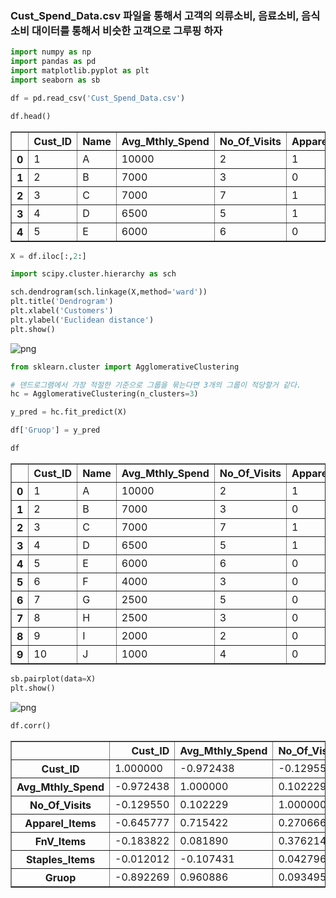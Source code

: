 ### Cust_Spend_Data.csv 파일을 통해서 고객의 의류소비, 음료소비, 음식소비 대이터를 통해서 비슷한 고객으로 그루핑 하자


```python
import numpy as np
import pandas as pd
import matplotlib.pyplot as plt
import seaborn as sb
```


```python
df = pd.read_csv('Cust_Spend_Data.csv')
```


```python
df.head()
```




<div>
<style scoped>
    .dataframe tbody tr th:only-of-type {
        vertical-align: middle;
    }

    .dataframe tbody tr th {
        vertical-align: top;
    }

    .dataframe thead th {
        text-align: right;
    }
</style>
<table border="1" class="dataframe">
  <thead>
    <tr style="text-align: right;">
      <th></th>
      <th>Cust_ID</th>
      <th>Name</th>
      <th>Avg_Mthly_Spend</th>
      <th>No_Of_Visits</th>
      <th>Apparel_Items</th>
      <th>FnV_Items</th>
      <th>Staples_Items</th>
    </tr>
  </thead>
  <tbody>
    <tr>
      <th>0</th>
      <td>1</td>
      <td>A</td>
      <td>10000</td>
      <td>2</td>
      <td>1</td>
      <td>1</td>
      <td>0</td>
    </tr>
    <tr>
      <th>1</th>
      <td>2</td>
      <td>B</td>
      <td>7000</td>
      <td>3</td>
      <td>0</td>
      <td>10</td>
      <td>9</td>
    </tr>
    <tr>
      <th>2</th>
      <td>3</td>
      <td>C</td>
      <td>7000</td>
      <td>7</td>
      <td>1</td>
      <td>3</td>
      <td>4</td>
    </tr>
    <tr>
      <th>3</th>
      <td>4</td>
      <td>D</td>
      <td>6500</td>
      <td>5</td>
      <td>1</td>
      <td>1</td>
      <td>4</td>
    </tr>
    <tr>
      <th>4</th>
      <td>5</td>
      <td>E</td>
      <td>6000</td>
      <td>6</td>
      <td>0</td>
      <td>12</td>
      <td>3</td>
    </tr>
  </tbody>
</table>
</div>




```python
X = df.iloc[:,2:]
```


```python
import scipy.cluster.hierarchy as sch
```


```python
sch.dendrogram(sch.linkage(X,method='ward'))
plt.title('Dendrogram')
plt.xlabel('Customers')
plt.ylabel('Euclidean distance')
plt.show()
```


    
![png](output_6_0.png)
    



```python
from sklearn.cluster import AgglomerativeClustering
```


```python
# 덴드로그램에서 가장 적절한 기준으로 그룹을 묶는다면 3개의 그룹이 적당할거 같다.
hc = AgglomerativeClustering(n_clusters=3)
```


```python
y_pred = hc.fit_predict(X)
```


```python
df['Gruop'] = y_pred
```


```python
df
```




<div>
<style scoped>
    .dataframe tbody tr th:only-of-type {
        vertical-align: middle;
    }

    .dataframe tbody tr th {
        vertical-align: top;
    }

    .dataframe thead th {
        text-align: right;
    }
</style>
<table border="1" class="dataframe">
  <thead>
    <tr style="text-align: right;">
      <th></th>
      <th>Cust_ID</th>
      <th>Name</th>
      <th>Avg_Mthly_Spend</th>
      <th>No_Of_Visits</th>
      <th>Apparel_Items</th>
      <th>FnV_Items</th>
      <th>Staples_Items</th>
      <th>Gruop</th>
    </tr>
  </thead>
  <tbody>
    <tr>
      <th>0</th>
      <td>1</td>
      <td>A</td>
      <td>10000</td>
      <td>2</td>
      <td>1</td>
      <td>1</td>
      <td>0</td>
      <td>2</td>
    </tr>
    <tr>
      <th>1</th>
      <td>2</td>
      <td>B</td>
      <td>7000</td>
      <td>3</td>
      <td>0</td>
      <td>10</td>
      <td>9</td>
      <td>1</td>
    </tr>
    <tr>
      <th>2</th>
      <td>3</td>
      <td>C</td>
      <td>7000</td>
      <td>7</td>
      <td>1</td>
      <td>3</td>
      <td>4</td>
      <td>1</td>
    </tr>
    <tr>
      <th>3</th>
      <td>4</td>
      <td>D</td>
      <td>6500</td>
      <td>5</td>
      <td>1</td>
      <td>1</td>
      <td>4</td>
      <td>1</td>
    </tr>
    <tr>
      <th>4</th>
      <td>5</td>
      <td>E</td>
      <td>6000</td>
      <td>6</td>
      <td>0</td>
      <td>12</td>
      <td>3</td>
      <td>1</td>
    </tr>
    <tr>
      <th>5</th>
      <td>6</td>
      <td>F</td>
      <td>4000</td>
      <td>3</td>
      <td>0</td>
      <td>1</td>
      <td>8</td>
      <td>0</td>
    </tr>
    <tr>
      <th>6</th>
      <td>7</td>
      <td>G</td>
      <td>2500</td>
      <td>5</td>
      <td>0</td>
      <td>11</td>
      <td>2</td>
      <td>0</td>
    </tr>
    <tr>
      <th>7</th>
      <td>8</td>
      <td>H</td>
      <td>2500</td>
      <td>3</td>
      <td>0</td>
      <td>1</td>
      <td>1</td>
      <td>0</td>
    </tr>
    <tr>
      <th>8</th>
      <td>9</td>
      <td>I</td>
      <td>2000</td>
      <td>2</td>
      <td>0</td>
      <td>2</td>
      <td>2</td>
      <td>0</td>
    </tr>
    <tr>
      <th>9</th>
      <td>10</td>
      <td>J</td>
      <td>1000</td>
      <td>4</td>
      <td>0</td>
      <td>1</td>
      <td>7</td>
      <td>0</td>
    </tr>
  </tbody>
</table>
</div>




```python
sb.pairplot(data=X)
plt.show()
```


    
![png](output_12_0.png)
    



```python
df.corr()
```




<div>
<style scoped>
    .dataframe tbody tr th:only-of-type {
        vertical-align: middle;
    }

    .dataframe tbody tr th {
        vertical-align: top;
    }

    .dataframe thead th {
        text-align: right;
    }
</style>
<table border="1" class="dataframe">
  <thead>
    <tr style="text-align: right;">
      <th></th>
      <th>Cust_ID</th>
      <th>Avg_Mthly_Spend</th>
      <th>No_Of_Visits</th>
      <th>Apparel_Items</th>
      <th>FnV_Items</th>
      <th>Staples_Items</th>
      <th>Gruop</th>
    </tr>
  </thead>
  <tbody>
    <tr>
      <th>Cust_ID</th>
      <td>1.000000</td>
      <td>-0.972438</td>
      <td>-0.129550</td>
      <td>-0.645777</td>
      <td>-0.183822</td>
      <td>-0.012012</td>
      <td>-0.892269</td>
    </tr>
    <tr>
      <th>Avg_Mthly_Spend</th>
      <td>-0.972438</td>
      <td>1.000000</td>
      <td>0.102229</td>
      <td>0.715422</td>
      <td>0.081890</td>
      <td>-0.107431</td>
      <td>0.960886</td>
    </tr>
    <tr>
      <th>No_Of_Visits</th>
      <td>-0.129550</td>
      <td>0.102229</td>
      <td>1.000000</td>
      <td>0.270666</td>
      <td>0.376214</td>
      <td>0.042796</td>
      <td>0.093495</td>
    </tr>
    <tr>
      <th>Apparel_Items</th>
      <td>-0.645777</td>
      <td>0.715422</td>
      <td>0.270666</td>
      <td>1.000000</td>
      <td>-0.387325</td>
      <td>-0.301169</td>
      <td>0.723747</td>
    </tr>
    <tr>
      <th>FnV_Items</th>
      <td>-0.183822</td>
      <td>0.081890</td>
      <td>0.376214</td>
      <td>-0.387325</td>
      <td>1.000000</td>
      <td>0.093025</td>
      <td>0.074517</td>
    </tr>
    <tr>
      <th>Staples_Items</th>
      <td>-0.012012</td>
      <td>-0.107431</td>
      <td>0.042796</td>
      <td>-0.301169</td>
      <td>0.093025</td>
      <td>1.000000</td>
      <td>-0.208063</td>
    </tr>
    <tr>
      <th>Gruop</th>
      <td>-0.892269</td>
      <td>0.960886</td>
      <td>0.093495</td>
      <td>0.723747</td>
      <td>0.074517</td>
      <td>-0.208063</td>
      <td>1.000000</td>
    </tr>
  </tbody>
</table>
</div>


